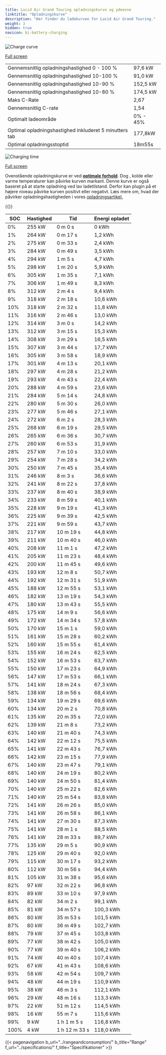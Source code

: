 ```yaml
---
title: Lucid Air Grand Touring opladningskurve og ydeevne
linktitle: "Opladningskurve"
description: "Her finder du ladekurven for Lucid Air Grand Touring."
weight: 3
hidden: true
navicon: bi-battery-charging
---
```

<!-- markdownlint-disable MD033 -->
<img src="/images/models/lucid/air/air_grand_touring/chargingcurve.svg" alt="Charge curve" class="img-fluid">

[Full screen](/images/models/lucid/air/air_grand_touring/chargingcurve.svg)


<table class="table table-striped border">
<tbody>
<tr>
<td>Gennemsnitlig opladningshastighed 0 - 100 %</td><td>97,6 kW</td>
</tr>
<tr>
<td>Gennemsnitlig opladningshastighed 10-100 %</td><td>91,0 kW</td>
</tr>
<tr>
<td>Gennemsnitlig opladningshastighed 10-90 %</td><td>152,5 kW</td>
</tr>
<tr>
<td>Gennemsnitlig opladningshastighed 10-80 %</td><td>174,5 kW</td>
</tr>
<tr>
<td>Maks C-Rate</td><td>2,67</td>
</tr>
<tr>
<td>Gennemsnitlig C-rate</td><td>1,54</td>
</tr>
<tr>
<td>Optimalt ladeområde</td><td>0% - 45%</td>
</tr>
<tr>
<td>Optimal opladningshastighed inkluderet 5 minutters tab</td><td>177,8kW</td>
</tr>
<tr>
<td>Optimal opladningsstoptid</td><td>18m55s</td>
</tr>
</tbody>
</table>
<img src="/images/models/lucid/air/air_grand_touring/chargingtime.svg" alt="Charging time" class="img-fluid">

[Full screen](/images/models/lucid/air/air_grand_touring/chargingtime.svg)


Ovenstående opladningskurve er ved **[optimale forhold](../../../../../technology/battery/charging/#temperatur)**. Dog , kolde eller varme temperaturer kan påvirke kurven markant. Denne kurve er også baseret på at starte opladning ved lav ladetilstand. Derfor kan plugin på et højere niveau påvirke kurven positivt eller negativt. Læs mere om, hvad der påvirker opladningshastigheden i vores [opladningsartikel.](../../../../../technology/battery/charging/)


{{<evkxdisplayaddarticle />}}
<table class="table table-striped border">
<thead>
<tr><th>SOC</th><th>Hastighed</th><th>Tid</th><th>Energi opladet</th></tr>
</thead>
<tbody>
<tr>
<td>0%</td><td>255 kW</td><td> 0 m 0 s </td><td>0 kWh </td>
</tr>
<tr>
<td>1%</td><td>264 kW</td><td> 0 m 17 s </td><td>1,2 kWh </td>
</tr>
<tr>
<td>2%</td><td>275 kW</td><td> 0 m 33 s </td><td>2,4 kWh </td>
</tr>
<tr>
<td>3%</td><td>284 kW</td><td> 0 m 49 s </td><td>3,5 kWh </td>
</tr>
<tr>
<td>4%</td><td>294 kW</td><td> 1 m 5 s </td><td>4,7 kWh </td>
</tr>
<tr>
<td>5%</td><td>298 kW</td><td> 1 m 20 s </td><td>5,9 kWh </td>
</tr>
<tr>
<td>6%</td><td>305 kW</td><td> 1 m 35 s </td><td>7,1 kWh </td>
</tr>
<tr>
<td>7%</td><td>306 kW</td><td> 1 m 49 s </td><td>8,3 kWh </td>
</tr>
<tr>
<td>8%</td><td>312 kW</td><td> 2 m 4 s </td><td>9,4 kWh </td>
</tr>
<tr>
<td>9%</td><td>318 kW</td><td> 2 m 18 s </td><td>10,6 kWh </td>
</tr>
<tr>
<td>10%</td><td>318 kW</td><td> 2 m 32 s </td><td>11,8 kWh </td>
</tr>
<tr>
<td>11%</td><td>316 kW</td><td> 2 m 46 s </td><td>13,0 kWh </td>
</tr>
<tr>
<td>12%</td><td>314 kW</td><td> 3 m 0 s </td><td>14,2 kWh </td>
</tr>
<tr>
<td>13%</td><td>312 kW</td><td> 3 m 15 s </td><td>15,3 kWh </td>
</tr>
<tr>
<td>14%</td><td>308 kW</td><td> 3 m 29 s </td><td>16,5 kWh </td>
</tr>
<tr>
<td>15%</td><td>307 kW</td><td> 3 m 44 s </td><td>17,7 kWh </td>
</tr>
<tr>
<td>16%</td><td>305 kW</td><td> 3 m 58 s </td><td>18,9 kWh </td>
</tr>
<tr>
<td>17%</td><td>301 kW</td><td> 4 m 13 s </td><td>20,1 kWh </td>
</tr>
<tr>
<td>18%</td><td>297 kW</td><td> 4 m 28 s </td><td>21,2 kWh </td>
</tr>
<tr>
<td>19%</td><td>293 kW</td><td> 4 m 43 s </td><td>22,4 kWh </td>
</tr>
<tr>
<td>20%</td><td>288 kW</td><td> 4 m 59 s </td><td>23,6 kWh </td>
</tr>
<tr>
<td>21%</td><td>284 kW</td><td> 5 m 14 s </td><td>24,8 kWh </td>
</tr>
<tr>
<td>22%</td><td>280 kW</td><td> 5 m 30 s </td><td>26,0 kWh </td>
</tr>
<tr>
<td>23%</td><td>277 kW</td><td> 5 m 46 s </td><td>27,1 kWh </td>
</tr>
<tr>
<td>24%</td><td>272 kW</td><td> 6 m 2 s </td><td>28,3 kWh </td>
</tr>
<tr>
<td>25%</td><td>268 kW</td><td> 6 m 19 s </td><td>29,5 kWh </td>
</tr>
<tr>
<td>26%</td><td>265 kW</td><td> 6 m 36 s </td><td>30,7 kWh </td>
</tr>
<tr>
<td>27%</td><td>260 kW</td><td> 6 m 53 s </td><td>31,9 kWh </td>
</tr>
<tr>
<td>28%</td><td>257 kW</td><td> 7 m 10 s </td><td>33,0 kWh </td>
</tr>
<tr>
<td>29%</td><td>254 kW</td><td> 7 m 28 s </td><td>34,2 kWh </td>
</tr>
<tr>
<td>30%</td><td>250 kW</td><td> 7 m 45 s </td><td>35,4 kWh </td>
</tr>
<tr>
<td>31%</td><td>246 kW</td><td> 8 m 3 s </td><td>36,6 kWh </td>
</tr>
<tr>
<td>32%</td><td>241 kW</td><td> 8 m 22 s </td><td>37,8 kWh </td>
</tr>
<tr>
<td>33%</td><td>237 kW</td><td> 8 m 40 s </td><td>38,9 kWh </td>
</tr>
<tr>
<td>34%</td><td>233 kW</td><td> 8 m 59 s </td><td>40,1 kWh </td>
</tr>
<tr>
<td>35%</td><td>228 kW</td><td> 9 m 19 s </td><td>41,3 kWh </td>
</tr>
<tr>
<td>36%</td><td>225 kW</td><td> 9 m 39 s </td><td>42,5 kWh </td>
</tr>
<tr>
<td>37%</td><td>221 kW</td><td> 9 m 59 s </td><td>43,7 kWh </td>
</tr>
<tr>
<td>38%</td><td>217 kW</td><td> 10 m 19 s </td><td>44,8 kWh </td>
</tr>
<tr>
<td>39%</td><td>211 kW</td><td> 10 m 40 s </td><td>46,0 kWh </td>
</tr>
<tr>
<td>40%</td><td>208 kW</td><td> 11 m 1 s </td><td>47,2 kWh </td>
</tr>
<tr>
<td>41%</td><td>205 kW</td><td> 11 m 23 s </td><td>48,4 kWh </td>
</tr>
<tr>
<td>42%</td><td>200 kW</td><td> 11 m 45 s </td><td>49,6 kWh </td>
</tr>
<tr>
<td>43%</td><td>193 kW</td><td> 12 m 8 s </td><td>50,7 kWh </td>
</tr>
<tr>
<td>44%</td><td>192 kW</td><td> 12 m 31 s </td><td>51,9 kWh </td>
</tr>
<tr>
<td>45%</td><td>188 kW</td><td> 12 m 55 s </td><td>53,1 kWh </td>
</tr>
<tr>
<td>46%</td><td>182 kW</td><td> 13 m 19 s </td><td>54,3 kWh </td>
</tr>
<tr>
<td>47%</td><td>180 kW</td><td> 13 m 43 s </td><td>55,5 kWh </td>
</tr>
<tr>
<td>48%</td><td>175 kW</td><td> 14 m 9 s </td><td>56,6 kWh </td>
</tr>
<tr>
<td>49%</td><td>172 kW</td><td> 14 m 34 s </td><td>57,8 kWh </td>
</tr>
<tr>
<td>50%</td><td>170 kW</td><td> 15 m 1 s </td><td>59,0 kWh </td>
</tr>
<tr>
<td>51%</td><td>161 kW</td><td> 15 m 28 s </td><td>60,2 kWh </td>
</tr>
<tr>
<td>52%</td><td>160 kW</td><td> 15 m 55 s </td><td>61,4 kWh </td>
</tr>
<tr>
<td>53%</td><td>155 kW</td><td> 16 m 24 s </td><td>62,5 kWh </td>
</tr>
<tr>
<td>54%</td><td>152 kW</td><td> 16 m 53 s </td><td>63,7 kWh </td>
</tr>
<tr>
<td>55%</td><td>150 kW</td><td> 17 m 23 s </td><td>64,9 kWh </td>
</tr>
<tr>
<td>56%</td><td>147 kW</td><td> 17 m 53 s </td><td>66,1 kWh </td>
</tr>
<tr>
<td>57%</td><td>141 kW</td><td> 18 m 24 s </td><td>67,3 kWh </td>
</tr>
<tr>
<td>58%</td><td>138 kW</td><td> 18 m 56 s </td><td>68,4 kWh </td>
</tr>
<tr>
<td>59%</td><td>134 kW</td><td> 19 m 29 s </td><td>69,6 kWh </td>
</tr>
<tr>
<td>60%</td><td>134 kW</td><td> 20 m 2 s </td><td>70,8 kWh </td>
</tr>
<tr>
<td>61%</td><td>135 kW</td><td> 20 m 35 s </td><td>72,0 kWh </td>
</tr>
<tr>
<td>62%</td><td>139 kW</td><td> 21 m 8 s </td><td>73,2 kWh </td>
</tr>
<tr>
<td>63%</td><td>140 kW</td><td> 21 m 40 s </td><td>74,3 kWh </td>
</tr>
<tr>
<td>64%</td><td>142 kW</td><td> 22 m 12 s </td><td>75,5 kWh </td>
</tr>
<tr>
<td>65%</td><td>141 kW</td><td> 22 m 43 s </td><td>76,7 kWh </td>
</tr>
<tr>
<td>66%</td><td>142 kW</td><td> 23 m 15 s </td><td>77,9 kWh </td>
</tr>
<tr>
<td>67%</td><td>140 kW</td><td> 23 m 47 s </td><td>79,1 kWh </td>
</tr>
<tr>
<td>68%</td><td>140 kW</td><td> 24 m 19 s </td><td>80,2 kWh </td>
</tr>
<tr>
<td>69%</td><td>140 kW</td><td> 24 m 50 s </td><td>81,4 kWh </td>
</tr>
<tr>
<td>70%</td><td>140 kW</td><td> 25 m 22 s </td><td>82,6 kWh </td>
</tr>
<tr>
<td>71%</td><td>140 kW</td><td> 25 m 54 s </td><td>83,8 kWh </td>
</tr>
<tr>
<td>72%</td><td>141 kW</td><td> 26 m 26 s </td><td>85,0 kWh </td>
</tr>
<tr>
<td>73%</td><td>141 kW</td><td> 26 m 58 s </td><td>86,1 kWh </td>
</tr>
<tr>
<td>74%</td><td>141 kW</td><td> 27 m 30 s </td><td>87,3 kWh </td>
</tr>
<tr>
<td>75%</td><td>141 kW</td><td> 28 m 1 s </td><td>88,5 kWh </td>
</tr>
<tr>
<td>76%</td><td>141 kW</td><td> 28 m 33 s </td><td>89,7 kWh </td>
</tr>
<tr>
<td>77%</td><td>135 kW</td><td> 29 m 5 s </td><td>90,9 kWh </td>
</tr>
<tr>
<td>78%</td><td>125 kW</td><td> 29 m 40 s </td><td>92,0 kWh </td>
</tr>
<tr>
<td>79%</td><td>115 kW</td><td> 30 m 17 s </td><td>93,2 kWh </td>
</tr>
<tr>
<td>80%</td><td>112 kW</td><td> 30 m 56 s </td><td>94,4 kWh </td>
</tr>
<tr>
<td>81%</td><td>105 kW</td><td> 31 m 38 s </td><td>95,6 kWh </td>
</tr>
<tr>
<td>82%</td><td>97 kW</td><td> 32 m 22 s </td><td>96,8 kWh </td>
</tr>
<tr>
<td>83%</td><td>89 kW</td><td> 33 m 10 s </td><td>97,9 kWh </td>
</tr>
<tr>
<td>84%</td><td>82 kW</td><td> 34 m 2 s </td><td>99,1 kWh </td>
</tr>
<tr>
<td>85%</td><td>81 kW</td><td> 34 m 57 s </td><td>100,3 kWh </td>
</tr>
<tr>
<td>86%</td><td>80 kW</td><td> 35 m 53 s </td><td>101,5 kWh </td>
</tr>
<tr>
<td>87%</td><td>80 kW</td><td> 36 m 49 s </td><td>102,7 kWh </td>
</tr>
<tr>
<td>88%</td><td>79 kW</td><td> 37 m 45 s </td><td>103,8 kWh </td>
</tr>
<tr>
<td>89%</td><td>77 kW</td><td> 38 m 42 s </td><td>105,0 kWh </td>
</tr>
<tr>
<td>90%</td><td>77 kW</td><td> 39 m 40 s </td><td>106,2 kWh </td>
</tr>
<tr>
<td>91%</td><td>74 kW</td><td> 40 m 40 s </td><td>107,4 kWh </td>
</tr>
<tr>
<td>92%</td><td>67 kW</td><td> 41 m 43 s </td><td>108,6 kWh </td>
</tr>
<tr>
<td>93%</td><td>58 kW</td><td> 42 m 54 s </td><td>109,7 kWh </td>
</tr>
<tr>
<td>94%</td><td>48 kW</td><td> 44 m 19 s </td><td>110,9 kWh </td>
</tr>
<tr>
<td>95%</td><td>38 kW</td><td> 46 m 3 s </td><td>112,1 kWh </td>
</tr>
<tr>
<td>96%</td><td>29 kW</td><td> 48 m 16 s </td><td>113,3 kWh </td>
</tr>
<tr>
<td>97%</td><td>22 kW</td><td> 51 m 12 s </td><td>114,5 kWh </td>
</tr>
<tr>
<td>98%</td><td>16 kW</td><td> 55 m 7 s </td><td>115,6 kWh </td>
</tr>
<tr>
<td>99%</td><td>9 kW</td><td>1 h 1 m 5 s </td><td>116,8 kWh </td>
</tr>
<tr>
<td>100%</td><td>4 kW</td><td>1 h 12 m 33 s </td><td>118,0 kWh </td>
</tr>
</tbody>
</table>


{{< pagenavigation b_url="../rangeandconsumption/" b_title="Range" f_url="../specifications/" f_title="Specifikationer" >}}
